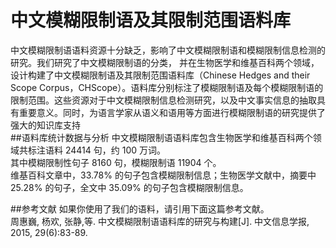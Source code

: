 # 中文模糊限制语及其限制范围语料库
中文模糊限制语语料资源十分缺乏，影响了中文模糊限制语和模糊限制信息检测的研究。我们研究了中文模糊限制语的分类，
并在生物医学和维基百科两个领域，设计构建了中文模糊限制语及其限制范围语料库（Chinese Hedges and their Scope Corpus，CHScope）。语料库分别标注了模糊限制语及每个模糊限制语的限制范围。这些资源对于中文模糊限制信息检测研究，以及中文事实信息的抽取具有重要意义。同时，为语言学家从语义和语用等方面进行模糊限制语的研究提供了强大的知识库支持<br>
##语料库统计数据与分析
中文模糊限制语语料库包含生物医学和维基百科两个领域共标注语料 24414 句，约 100 万词。  
其中模糊限制性句子 8160 句，模糊限制语 11904 个。  
维基百科文章中，33.78% 的句子包含模糊限制信息；生物医学文献中，摘要中25.28% 的句子，全文中 35.09% 的句子包含模糊限制信息。<br>

##参考文献
如果你使用了我们的语料，请引用下面这篇参考文献。<br>
周惠巍, 杨欢, 张静,等. 中文模糊限制语语料库的研究与构建[J]. 中文信息学报, 2015, 29(6):83-89.
